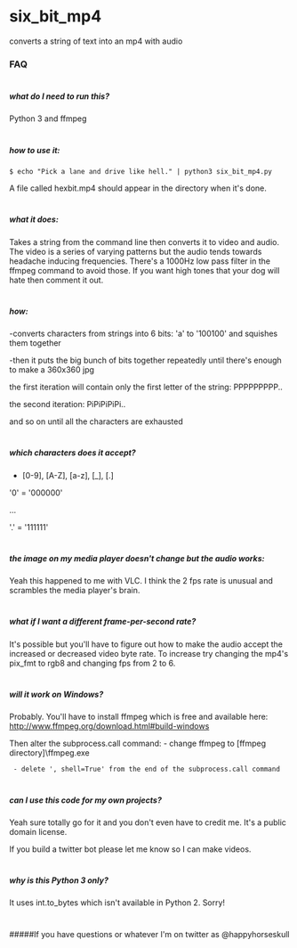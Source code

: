 # six_bit_mp4
converts a string of text into an mp4 with audio


### FAQ

#
##### what do I need to run this?
   Python 3 and ffmpeg

#
##### how to use it:
    $ echo "Pick a lane and drive like hell." | python3 six_bit_mp4.py
   
   A file called hexbit.mp4 should appear in the directory when it's done.

#
##### what it does:
   Takes a string from the command line then converts it to video and audio. The video is a series of varying patterns but the audio tends towards headache inducing frequencies. There's a 1000Hz low pass filter in the ffmpeg command to avoid those. If you want high tones that your dog will hate then comment it out.

#
##### how:
   -converts characters from strings into 6 bits: 'a' to '100100' and squishes them together

   -then it puts the big bunch of bits together repeatedly until there's enough to make a 360x360 jpg
   
   the first iteration will contain only the first letter of the string: PPPPPPPPP..
   
   the second iteration: PiPiPiPiPi..
   
   and so on until all the characters are exhausted

#
##### which characters does it accept?
   - [0-9], [A-Z], [a-z], [_], [.]
   
   '0' = '000000'
   
   ...
   
   '.' = '111111'

#
##### the image on my media player doesn't change but the audio works:
   Yeah this happened to me with VLC. I think the 2 fps rate is unusual and scrambles the media player's brain.

#
##### what if I want a different frame-per-second rate?
   It's possible but you'll have to figure out how to make the audio accept the increased or decreased video byte rate. To increase try changing the mp4's pix_fmt to rgb8 and changing fps from 2 to 6.

#
##### will it work on Windows?
   Probably. You'll have to install ffmpeg which is free and available here: http://www.ffmpeg.org/download.html#build-windows
   
   Then alter the subprocess.call command:
     - change ffmpeg to [ffmpeg directory]\ffmpeg.exe
     
     - delete ', shell=True' from the end of the subprocess.call command

#
##### can I use this code for my own projects?
   Yeah sure totally go for it and you don't even have to credit me. It's a public domain license.

   If you build a twitter bot please let me know so I can make videos.

#
##### why is this Python 3 only?
   It uses int.to_bytes which isn't available in Python 2. Sorry!
   
#   
#####If you have questions or whatever I'm on twitter as @happyhorseskull
